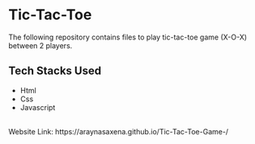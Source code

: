 # Tic-Tac-Toe
The following repository contains files to play tic-tac-toe game (X-O-X) between 2 players.
## Tech Stacks Used
* Html
* Css
* Javascript
<br>
Website Link: https://araynasaxena.github.io/Tic-Tac-Toe-Game-/
